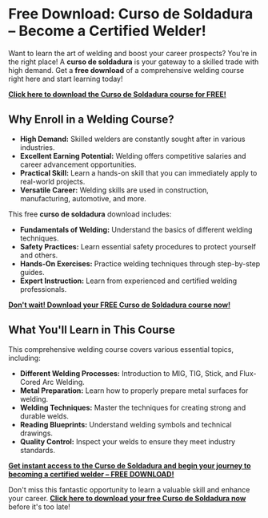 # Free Download: Curso de Soldadura – Become a Certified Welder!

Want to learn the art of welding and boost your career prospects? You're in the right place! A **curso de soldadura** is your gateway to a skilled trade with high demand. Get a **free download** of a comprehensive welding course right here and start learning today!

[**Click here to download the Curso de Soldadura course for FREE!**](https://udemywork.com/curso-de-soldadura)

## Why Enroll in a Welding Course?

*   **High Demand:** Skilled welders are constantly sought after in various industries.
*   **Excellent Earning Potential:** Welding offers competitive salaries and career advancement opportunities.
*   **Practical Skill:** Learn a hands-on skill that you can immediately apply to real-world projects.
*   **Versatile Career:** Welding skills are used in construction, manufacturing, automotive, and more.

This free **curso de soldadura** download includes:

*   **Fundamentals of Welding:** Understand the basics of different welding techniques.
*   **Safety Practices:** Learn essential safety procedures to protect yourself and others.
*   **Hands-On Exercises:** Practice welding techniques through step-by-step guides.
*   **Expert Instruction:** Learn from experienced and certified welding professionals.

[**Don't wait! Download your FREE Curso de Soldadura course now!**](https://udemywork.com/curso-de-soldadura)

## What You'll Learn in This Course

This comprehensive welding course covers various essential topics, including:

*   **Different Welding Processes:** Introduction to MIG, TIG, Stick, and Flux-Cored Arc Welding.
*   **Metal Preparation:** Learn how to properly prepare metal surfaces for welding.
*   **Welding Techniques:** Master the techniques for creating strong and durable welds.
*   **Reading Blueprints:** Understand welding symbols and technical drawings.
*   **Quality Control:** Inspect your welds to ensure they meet industry standards.

[**Get instant access to the Curso de Soldadura and begin your journey to becoming a certified welder – FREE DOWNLOAD!**](https://udemywork.com/curso-de-soldadura)

Don't miss this fantastic opportunity to learn a valuable skill and enhance your career. **[Click here to download your free Curso de Soldadura now](https://udemywork.com/curso-de-soldadura)** before it's too late!
